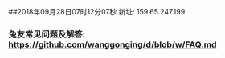 ##2018年09月28日07时12分07秒 新址: 159.65.247.199
### 兔友常见问题及解答: https://github.com/wanggonging/d/blob/w/FAQ.md
